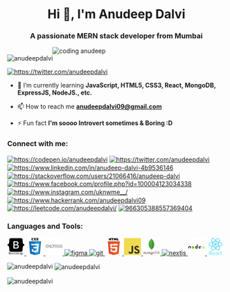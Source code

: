 <h1 align="center">Hi 👋, I'm Anudeep Dalvi</h1>
<h3 align="center">A passionate MERN stack developer from Mumbai</h3>

 <img align ="right"  alt="coding anudeep" width="400" src="https://upload.wikimedia.org/wikipedia/commons/9/9a/Visual_Studio_Code_1.35_icon.svg"> 

<p align="left"> <img src="https://komarev.com/ghpvc/?username=anudeepdalvi&label=Profile%20views&color=0e75b6&style=flat" alt="anudeepdalvi" /> </p>

<p align="left"> <a href="https://twitter.com/anudeepdalvi" target="blank"><img src="https://img.shields.io/twitter/follow/anudeepdalvi?logo=twitter&style=for-the-badge" alt="https://twitter.com/anudeepdalvi" /></a> </p>

- 🌱 I’m currently learning **JavaScript, HTML5, CSS3, React, MongoDB, ExpressJS, NodeJS., etc.**

- 📫 How to reach me **anudeepdalvi09@gmail.com**

- ⚡ Fun fact **I'm soooo Introvert sometimes & Boring :D**

<h3 align="left">Connect with me:</h3>
<p align="left">
<a href="https://codepen.io/https://codepen.io/anudeepdalvi" target="blank"><img align="center" src="https://raw.githubusercontent.com/rahuldkjain/github-profile-readme-generator/master/src/images/icons/Social/codepen.svg" alt="https://codepen.io/anudeepdalvi" height="30" width="40" /></a>
<a href="https://twitter.com/https://twitter.com/anudeepdalvi" target="blank"><img align="center" src="https://raw.githubusercontent.com/rahuldkjain/github-profile-readme-generator/master/src/images/icons/Social/twitter.svg" alt="https://twitter.com/anudeepdalvi" height="30" width="40" /></a>
<a href="https://linkedin.com/in/https://www.linkedin.com/in/anudeep-dalvi-4b9536146" target="blank"><img align="center" src="https://raw.githubusercontent.com/rahuldkjain/github-profile-readme-generator/master/src/images/icons/Social/linked-in-alt.svg" alt="https://www.linkedin.com/in/anudeep-dalvi-4b9536146" height="30" width="40" /></a>
<a href="https://stackoverflow.com/users/https://stackoverflow.com/users/21066416/anudeep-dalvi" target="blank"><img align="center" src="https://raw.githubusercontent.com/rahuldkjain/github-profile-readme-generator/master/src/images/icons/Social/stack-overflow.svg" alt="https://stackoverflow.com/users/21066416/anudeep-dalvi" height="30" width="40" /></a>
<a href="https://fb.com/https://www.facebook.com/profile.php?id=100004123034338" target="blank"><img align="center" src="https://raw.githubusercontent.com/rahuldkjain/github-profile-readme-generator/master/src/images/icons/Social/facebook.svg" alt="https://www.facebook.com/profile.php?id=100004123034338" height="30" width="40" /></a>
<a href="https://instagram.com/https://www.instagram.com/uknwme__/" target="blank"><img align="center" src="https://raw.githubusercontent.com/rahuldkjain/github-profile-readme-generator/master/src/images/icons/Social/instagram.svg" alt="https://www.instagram.com/uknwme__/" height="30" width="40" /></a>
<a href="https://www.hackerrank.com/https://www.hackerrank.com/anudeepdalvi09" target="blank"><img align="center" src="https://raw.githubusercontent.com/rahuldkjain/github-profile-readme-generator/master/src/images/icons/Social/hackerrank.svg" alt="https://www.hackerrank.com/anudeepdalvi09" height="30" width="40" /></a>
<a href="https://www.leetcode.com/https://leetcode.com/anudeepdalvi/" target="blank"><img align="center" src="https://raw.githubusercontent.com/rahuldkjain/github-profile-readme-generator/master/src/images/icons/Social/leet-code.svg" alt="https://leetcode.com/anudeepdalvi/" height="30" width="40" /></a>
<a href="https://discord.gg/966305388557369404" target="blank"><img align="center" src="https://raw.githubusercontent.com/rahuldkjain/github-profile-readme-generator/master/src/images/icons/Social/discord.svg" alt="966305388557369404" height="30" width="40" /></a>
</p>

<h3 align="left">Languages and Tools:</h3>
<p align="left"> <a href="https://getbootstrap.com" target="_blank" rel="noreferrer"> <img src="https://raw.githubusercontent.com/devicons/devicon/master/icons/bootstrap/bootstrap-plain-wordmark.svg" alt="bootstrap" width="40" height="40"/> </a> <a href="https://www.w3schools.com/css/" target="_blank" rel="noreferrer"> <img src="https://raw.githubusercontent.com/devicons/devicon/master/icons/css3/css3-original-wordmark.svg" alt="css3" width="40" height="40"/> </a> <a href="https://expressjs.com" target="_blank" rel="noreferrer"> <img src="https://raw.githubusercontent.com/devicons/devicon/master/icons/express/express-original-wordmark.svg" alt="express" width="40" height="40"/> </a> <a href="https://www.figma.com/" target="_blank" rel="noreferrer"> <img src="https://www.vectorlogo.zone/logos/figma/figma-icon.svg" alt="figma" width="40" height="40"/> </a> <a href="https://git-scm.com/" target="_blank" rel="noreferrer"> <img src="https://www.vectorlogo.zone/logos/git-scm/git-scm-icon.svg" alt="git" width="40" height="40"/> </a> <a href="https://www.w3.org/html/" target="_blank" rel="noreferrer"> <img src="https://raw.githubusercontent.com/devicons/devicon/master/icons/html5/html5-original-wordmark.svg" alt="html5" width="40" height="40"/> </a> <a href="https://developer.mozilla.org/en-US/docs/Web/JavaScript" target="_blank" rel="noreferrer"> <img src="https://raw.githubusercontent.com/devicons/devicon/master/icons/javascript/javascript-original.svg" alt="javascript" width="40" height="40"/> </a> <a href="https://www.mongodb.com/" target="_blank" rel="noreferrer"> <img src="https://raw.githubusercontent.com/devicons/devicon/master/icons/mongodb/mongodb-original-wordmark.svg" alt="mongodb" width="40" height="40"/> </a> <a href="https://nextjs.org/" target="_blank" rel="noreferrer"> <img src="https://cdn.worldvectorlogo.com/logos/nextjs-2.svg" alt="nextjs" width="40" height="40"/> </a> <a href="https://nodejs.org" target="_blank" rel="noreferrer"> <img src="https://raw.githubusercontent.com/devicons/devicon/master/icons/nodejs/nodejs-original-wordmark.svg" alt="nodejs" width="40" height="40"/> </a> <a href="https://reactjs.org/" target="_blank" rel="noreferrer"> <img src="https://raw.githubusercontent.com/devicons/devicon/master/icons/react/react-original-wordmark.svg" alt="react" width="40" height="40"/> </a> </p>

<p><img align="left" src="https://github-readme-stats.vercel.app/api/top-langs?username=anudeepdalvi&show_icons=true&locale=en&layout=compact" alt="anudeepdalvi" /></p>

<p>&nbsp;<img align="center" src="https://github-readme-stats.vercel.app/api?username=anudeepdalvi&show_icons=true&locale=en" alt="anudeepdalvi" /></p>

<p><img align="center" src="https://github-readme-streak-stats.herokuapp.com/?user=anudeepdalvi&" alt="anudeepdalvi" /></p>
